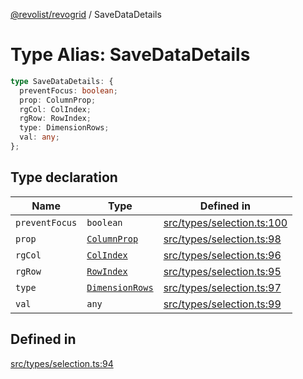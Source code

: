 [@revolist/revogrid](README.md) / SaveDataDetails

# Type Alias: SaveDataDetails

```ts
type SaveDataDetails: {
  preventFocus: boolean;
  prop: ColumnProp;
  rgCol: ColIndex;
  rgRow: RowIndex;
  type: DimensionRows;
  val: any;
};
```

## Type declaration

| Name | Type | Defined in |
| ------ | ------ | ------ |
| `preventFocus` | `boolean` | [src/types/selection.ts:100](https://github.com/revolist/revogrid/blob/541ed3c2070ab701e47c29bb6172b17d19a08816/src/types/selection.ts#L100) |
| `prop` | [`ColumnProp`](TypeAlias.ColumnProp.md) | [src/types/selection.ts:98](https://github.com/revolist/revogrid/blob/541ed3c2070ab701e47c29bb6172b17d19a08816/src/types/selection.ts#L98) |
| `rgCol` | [`ColIndex`](TypeAlias.ColIndex.md) | [src/types/selection.ts:96](https://github.com/revolist/revogrid/blob/541ed3c2070ab701e47c29bb6172b17d19a08816/src/types/selection.ts#L96) |
| `rgRow` | [`RowIndex`](TypeAlias.RowIndex.md) | [src/types/selection.ts:95](https://github.com/revolist/revogrid/blob/541ed3c2070ab701e47c29bb6172b17d19a08816/src/types/selection.ts#L95) |
| `type` | [`DimensionRows`](TypeAlias.DimensionRows.md) | [src/types/selection.ts:97](https://github.com/revolist/revogrid/blob/541ed3c2070ab701e47c29bb6172b17d19a08816/src/types/selection.ts#L97) |
| `val` | `any` | [src/types/selection.ts:99](https://github.com/revolist/revogrid/blob/541ed3c2070ab701e47c29bb6172b17d19a08816/src/types/selection.ts#L99) |

## Defined in

[src/types/selection.ts:94](https://github.com/revolist/revogrid/blob/541ed3c2070ab701e47c29bb6172b17d19a08816/src/types/selection.ts#L94)
